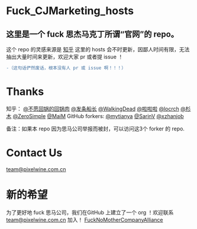 # Fuck_CJMarketing_hosts
## 这里是一个 fuck 思杰马克丁所谓“官网”的 repo。
这个 repo 的灵感来源是 [知乎](https://www.zhihu.com/question/46746200)
这里的 hosts 会不时更新，因鄙人时间有限，无法抽出大量时间来更新，欢迎大家 pr 或者提 issue ！
 ```diff
-（这句话俨然废话，根本没有人 pr 或 issue 啊！！！）
```
# Thanks
知乎：
[@不愿回锅的回锅肉](https://www.zhihu.com/people/bu-yuan-hui-guo-de-hui-guo-rou) [@发条船长](https://www.zhihu.com/people/x1a0n1an) [@WalkingDead](https://www.zhihu.com/people/chen-zhen-rong-8-26) [@啦啦啦](https://www.zhihu.com/people/gavinpenn) [@locrch](https://www.zhihu.com/people/locrch) [@杉木](https://www.zhihu.com/people/binsee) [@ZeroSimple](https://www.zhihu.com/people/zerosimple) [@MaiM](https://www.zhihu.com/people/cai-cai-15-47)
GitHub forkers:
[@mytianya](https://github.com/mytianya/Fuck_CJMarketing_hosts)
[@SarinV](https://github.com/SarinV/Fuck_CJMarketing_hosts)
[@xzhanjob](https://github.com/xzhanjob/Fuck_CJMarketing_hosts)

备注：如果本 repo 因为思马公司举报而被封，可以访问这3个 forker 的 repo.

# Contact Us
[team@pixelwine.com.cn](mailto:team@pixelwine.com.cn)

# 新的希望
为了更好地 fuck 思马公司，我们在GitHub 上建立了一个 org ！欢迎联系 [team@pixelwine.com.cn](mailto:team@pixelwine.com.cn) 加入！
[FuckNoMotherCompanyAlliance](https://github.com/FuckNoMotherCompanyAlliance)

